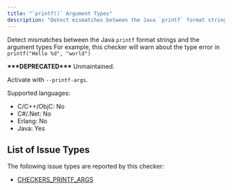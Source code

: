 ```yaml
---
title: "`printf()` Argument Types"
description: "Detect mismatches between the Java `printf` format strings and the argument types For example, this checker will warn about the type error in `printf(\"Hello %d\", \"world\")`"
---
```


Detect mismatches between the Java `printf` format strings and the argument types For example, this checker will warn about the type error in `printf("Hello %d", "world")`

**\*\*\*DEPRECATED\*\*\*** Unmaintained.

Activate with `--printf-args`.

Supported languages:
- C/C++/ObjC: No
- C#/.Net: No
- Erlang: No
- Java: Yes



## List of Issue Types

The following issue types are reported by this checker:
- [CHECKERS_PRINTF_ARGS](/docs/next/all-issue-types#checkers_printf_args)
